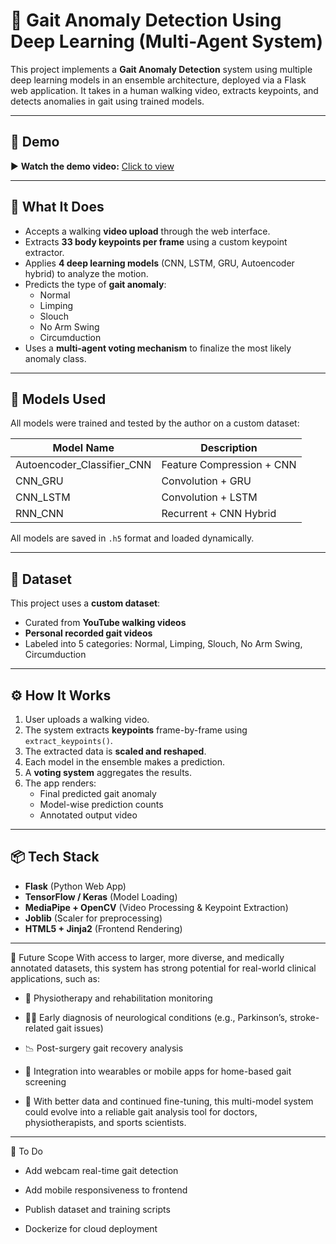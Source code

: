 # 🧠 Gait Anomaly Detection Using Deep Learning (Multi-Agent System)

This project implements a **Gait Anomaly Detection** system using multiple deep learning models in an ensemble architecture, deployed via a Flask web application. It takes in a human walking video, extracts keypoints, and detects anomalies in gait using trained models.

---

## 🚀 Demo

▶️ **Watch the demo video:** [Click to view](https://drive.google.com/file/d/101SA9XwkSgedO7FKwNBHU2IhyiiM6beu/view?usp=drive_link)

---

## 🧐 What It Does

- Accepts a walking **video upload** through the web interface.
- Extracts **33 body keypoints per frame** using a custom keypoint extractor.
- Applies **4 deep learning models** (CNN, LSTM, GRU, Autoencoder hybrid) to analyze the motion.
- Predicts the type of **gait anomaly**:
  - Normal
  - Limping
  - Slouch
  - No Arm Swing
  - Circumduction
- Uses a **multi-agent voting mechanism** to finalize the most likely anomaly class.

---

## 🧠 Models Used

All models were trained and tested by the author on a custom dataset:

| Model Name                 | Description                   |
|---------------------------|-------------------------------|
| Autoencoder_Classifier_CNN| Feature Compression + CNN     |
| CNN_GRU                   | Convolution + GRU             |
| CNN_LSTM                  | Convolution + LSTM            |
| RNN_CNN                   | Recurrent + CNN Hybrid        |

All models are saved in `.h5` format and loaded dynamically.

---

## 📂 Dataset

This project uses a **custom dataset**:
- Curated from **YouTube walking videos**
- **Personal recorded gait videos**
- Labeled into 5 categories: Normal, Limping, Slouch, No Arm Swing, Circumduction

---

## ⚙️ How It Works

1. User uploads a walking video.
2. The system extracts **keypoints** frame-by-frame using `extract_keypoints()`.
3. The extracted data is **scaled and reshaped**.
4. Each model in the ensemble makes a prediction.
5. A **voting system** aggregates the results.
6. The app renders:
   - Final predicted gait anomaly
   - Model-wise prediction counts
   - Annotated output video

---

## 📦 Tech Stack

- **Flask** (Python Web App)
- **TensorFlow / Keras** (Model Loading)
- **MediaPipe + OpenCV** (Video Processing & Keypoint Extraction)
- **Joblib** (Scaler for preprocessing)
- **HTML5 + Jinja2** (Frontend Rendering)

---

🧭 Future Scope
With access to larger, more diverse, and medically annotated datasets, this system has strong potential for real-world clinical applications, such as:

- 🏥 Physiotherapy and rehabilitation monitoring

- 👨‍⚕️ Early diagnosis of neurological conditions (e.g., Parkinson’s, stroke-related gait issues)

- 📉 Post-surgery gait recovery analysis

- 🤖 Integration into wearables or mobile apps for home-based gait screening

- 🔬 With better data and continued fine-tuning, this multi-model system could evolve into a reliable gait analysis tool for doctors, physiotherapists, and sports scientists.

---

📌 To Do
- Add webcam real-time gait detection

- Add mobile responsiveness to frontend

- Publish dataset and training scripts

- Dockerize for cloud deployment

